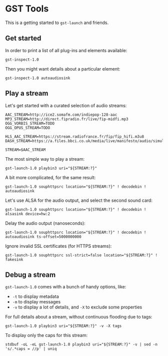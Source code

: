 GST Tools
=========

This is a getting started to `gst-launch` and friends.



## Get started

In order to print a list of all plug-ins and elements available:

    gst-inspect-1.0

Then you might want details about a particular element:

    gst-inspect-1.0 autoaudiosink



## Play a stream

Let's get started with a curated selection of audio streams:

    AAC_STREAM=http://ice2.somafm.com/indiepop-128-aac
    MP3_STREAM=http://direct.fipradio.fr/live/fip-midfi.mp3
    OGG_VORBIS_STREAM=TODO
    OGG_OPUS_STREAM=TODO

    HLS_AAC_STREAM=https://stream.radiofrance.fr/fip/fip_hifi.m3u8
    DASH_STREAM=https://a.files.bbci.co.uk/media/live/manifesto/audio/simulcast/dash/nonuk/dash_low/aks/bbc_radio_one.mpd

    STREAM=$AAC_STREAM

The most simple way to play a stream:

    gst-launch-1.0 playbin3 uri="${STREAM:?}"

A bit more complicated, for the same result:

    gst-launch-1.0 souphttpsrc location="${STREAM:?}" ! decodebin ! autoaudiosink

Let's use ALSA for the audio output, and select the second sound card:

    gst-launch-1.0 souphttpsrc location="${STREAM:?}" ! decodebin ! alsasink device=hw:2

Delay the audio output (nanoseconds):

    gst-launch-1.0 souphttpsrc location="${STREAM:?}" ! decodebin ! autoaudiosink ts-offset=5000000000

Ignore invalid SSL certificates (for HTTPS streams):

    gst-launch-1.0 souphttpsrc ssl-strict=false location="${STREAM:?}" ! fakesink



## Debug a stream

`gst-launch-1.0` comes with a bunch of handy options, like:
- `-t` to display metadata
- `-m` to display messages
- `-v` to display a lot of details, and `-X` to exclude some properties

For full details about a stream, without continuous flooding due to tags:

    gst-launch-1.0 playbin3 uri="${STREAM:?}" -v -X tags

To display only the caps for this stream:

    stdbuf -oL -eL gst-launch-1.0 playbin3 uri="${STREAM:?}" -v | sed -n 's/.*caps = //p' | uniq
